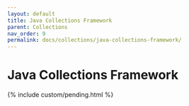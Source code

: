 ```yaml
---
layout: default
title: Java Collections Framework
parent: Collections
nav_order: 9
permalink: docs/collections/java-collections-framework/
---
```


# Java Collections Framework

{% include custom/pending.html %}
